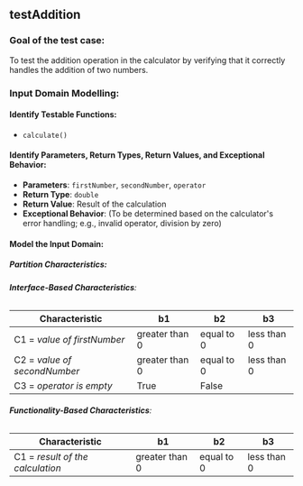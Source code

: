 ## testAddition

### Goal of the test case:
To test the addition operation in the calculator by verifying that it correctly handles the addition of two numbers.

### Input Domain Modelling:

#### Identify Testable Functions:
- `calculate()`

#### Identify Parameters, Return Types, Return Values, and Exceptional Behavior:
- **Parameters**: `firstNumber`, `secondNumber`, `operator`
- **Return Type**: `double`
- **Return Value**: Result of the calculation
- **Exceptional Behavior**: (To be determined based on the calculator's error handling; e.g., invalid operator, division by zero)

#### Model the Input Domain:

##### Partition Characteristics:

###### **Interface-Based Characteristics**:
| **Characteristic**           | **b1**               | **b2**             | **b3**             |
|------------------------------|----------------------|--------------------|--------------------|
| C1 = *value of firstNumber*   | greater than 0       | equal to 0         | less than 0        |
| C2 = *value of secondNumber*  | greater than 0       | equal to 0         | less than 0        |
| C3 = *operator is empty*      | True                 | False              |                    |

###### **Functionality-Based Characteristics**:
| **Characteristic**              | **b1**              | **b2**             | **b3**             |
|---------------------------------|---------------------|--------------------|--------------------|
| C1 = *result of the calculation*| greater than 0      | equal to 0         | less than 0        |

